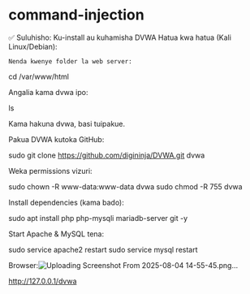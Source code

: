 # command-injection
✅ Suluhisho: Ku-install au kuhamisha DVWA
Hatua kwa hatua (Kali Linux/Debian):

    Nenda kwenye folder la web server:

cd /var/www/html

Angalia kama dvwa ipo:

ls

Kama hakuna dvwa, basi tuipakue.

Pakua DVWA kutoka GitHub:

sudo git clone https://github.com/digininja/DVWA.git dvwa

Weka permissions vizuri:

sudo chown -R www-data:www-data dvwa
sudo chmod -R 755 dvwa

Install dependencies (kama bado):

sudo apt install php php-mysqli mariadb-server git -y

Start Apache & MySQL tena:

sudo service apache2 restart
sudo service mysql restart

Browser:![Uploading Screenshot From 2025-08-04 14-55-45.png…]()


http://127.0.0.1/dvwa
